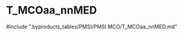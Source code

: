 # T_MCOaa_nnMED

<!-- ATTENTION : Ne pas supprimer ou modifier la ligne ci-dessous -->
#include ".byproducts_tables/PMSI/PMSI MCO/T_MCOaa_nnMED.md"
<!-- ATTENTION : Ne pas supprimer ou modifier la ligne ci-dessus -->
